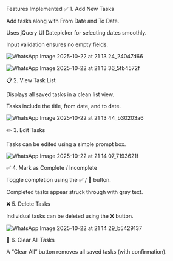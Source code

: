 Features Implemented
✅ 1. Add New Tasks

Add tasks along with From Date and To Date.

Uses jQuery UI Datepicker for selecting dates smoothly.

Input validation ensures no empty fields.

![WhatsApp Image 2025-10-22 at 21 13 24_24047d66](https://github.com/user-attachments/assets/ed00aead-8dfa-41ce-a0c5-d0c2857c4804)

![WhatsApp Image 2025-10-22 at 21 13 36_5fb4572f](https://github.com/user-attachments/assets/fc5a6f18-1ef4-4710-b65e-b1499dc9560a)

📋 2. View Task List

Displays all saved tasks in a clean list view.

Tasks include the title, from date, and to date.

![WhatsApp Image 2025-10-22 at 21 13 44_b30203a6](https://github.com/user-attachments/assets/de1d8427-7a92-4fa6-ae25-0902fe13879b)


✏️ 3. Edit Tasks

Tasks can be edited using a simple prompt box.

![WhatsApp Image 2025-10-22 at 21 14 07_7193621f](https://github.com/user-attachments/assets/26a48b3c-009b-4be7-af0e-95c47a44c4f3)


✅ 4. Mark as Complete / Incomplete

Toggle completion using the ✅ / 🔁 button.

Completed tasks appear struck through with gray text.

❌ 5. Delete Tasks

Individual tasks can be deleted using the ❌ button.

![WhatsApp Image 2025-10-22 at 21 14 29_b5429137](https://github.com/user-attachments/assets/d8084b1e-5b15-47ba-97a6-63ad2058fa1c)

🧹 6. Clear All Tasks

A “Clear All” button removes all saved tasks (with confirmation).
